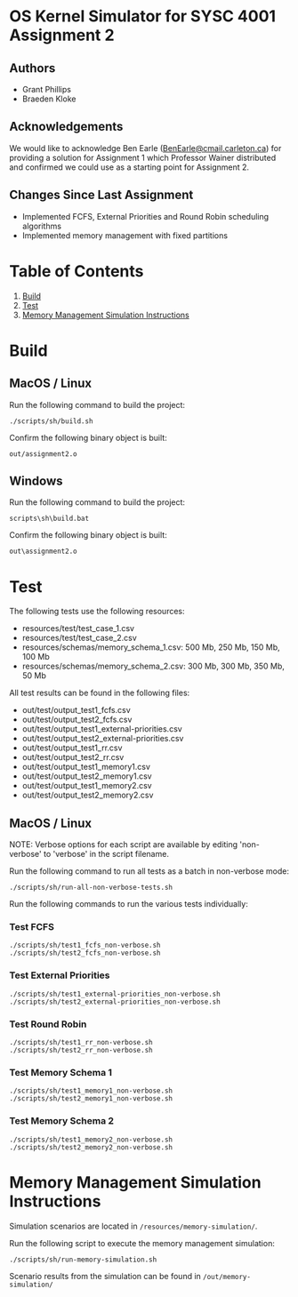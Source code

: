 # OS Kernel Simulator for SYSC 4001 Assignment 2

## Authors

* Grant Phillips
* Braeden Kloke

## Acknowledgements

We would like to acknowledge Ben Earle (BenEarle@cmail.carleton.ca) for providing a solution for Assignment 1
which Professor Wainer distributed and confirmed we could use as a starting point for Assignment 2.

## Changes Since Last Assignment

* Implemented FCFS, External Priorities and Round Robin scheduling algorithms
* Implemented memory management with fixed partitions

# Table of Contents

1. [Build](#build)
2. [Test](#test)
3. [Memory Management Simulation Instructions](#memory-simulation)

# Build <a name="build"></a>

## MacOS / Linux

Run the following command to build the project:

```
./scripts/sh/build.sh
```

Confirm the following binary object is built:

```
out/assignment2.o
```

## Windows

Run the following command to build the project:

```
scripts\sh\build.bat
```

Confirm the following binary object is built:

```
out\assignment2.o
```

# Test <a name="test"></a>

The following tests use the following resources:

* resources/test/test_case_1.csv
* resources/test/test_case_2.csv
* resources/schemas/memory_schema_1.csv: 500 Mb, 250 Mb, 150 Mb, 100 Mb
* resources/schemas/memory_schema_2.csv: 300 Mb, 300 Mb, 350 Mb, 50 Mb

All test results can be found in the following files:

* out/test/output_test1_fcfs.csv
* out/test/output_test2_fcfs.csv
* out/test/output_test1_external-priorities.csv
* out/test/output_test2_external-priorities.csv
* out/test/output_test1_rr.csv
* out/test/output_test2_rr.csv
* out/test/output_test1_memory1.csv
* out/test/output_test2_memory1.csv
* out/test/output_test1_memory2.csv
* out/test/output_test2_memory2.csv

## MacOS / Linux

NOTE: Verbose options for each script are available by editing 'non-verbose' to 'verbose' in the script filename.

Run the following command to run all tests as a batch in non-verbose mode:

```
./scripts/sh/run-all-non-verbose-tests.sh
```

Run the following commands to run the various tests individually:

### Test FCFS

```
./scripts/sh/test1_fcfs_non-verbose.sh
./scripts/sh/test2_fcfs_non-verbose.sh
```

### Test External Priorities

```
./scripts/sh/test1_external-priorities_non-verbose.sh
./scripts/sh/test2_external-priorities_non-verbose.sh
```

### Test Round Robin

```
./scripts/sh/test1_rr_non-verbose.sh
./scripts/sh/test2_rr_non-verbose.sh
```

### Test Memory Schema 1

```
./scripts/sh/test1_memory1_non-verbose.sh
./scripts/sh/test2_memory1_non-verbose.sh
```

### Test Memory Schema 2

```
./scripts/sh/test1_memory2_non-verbose.sh
./scripts/sh/test2_memory2_non-verbose.sh
```


# Memory Management Simulation Instructions <a name="memory-simulation"></a>

Simulation scenarios are located in `/resources/memory-simulation/`.

Run the following script to execute the memory management simulation:

```
./scripts/sh/run-memory-simulation.sh
```

Scenario results from the simulation can be found in `/out/memory-simulation/`
